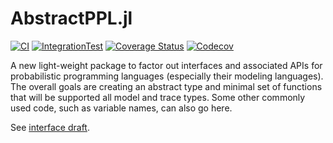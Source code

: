 # AbstractPPL.jl

[![CI](https://github.com/TuringLang/AbstractPPL.jl/workflows/CI/badge.svg?branch=master)](https://github.com/TuringLang/AbstractPPL.jl/actions?query=workflow%3ACI+branch%3Amaster)
[![IntegrationTest](https://github.com/TuringLang/AbstractPPL.jl/workflows/IntegrationTest/badge.svg?branch=master)](https://github.com/TuringLang/AbstractPPL.jl/actions?query=workflow%3AIntegrationTest+branch%3Amaster)
[![Coverage Status](https://coveralls.io/repos/github/TuringLang/AbstractPPL.jl/badge.svg?branch=master)](https://coveralls.io/github/TuringLang/AbstractPPL.jl?branch=master)
[![Codecov](https://codecov.io/gh/TuringLang/AbstractPPL.jl/branch/master/graph/badge.svg)](https://codecov.io/gh/TuringLang/AbstractPPL.jl)

A new light-weight package to factor out interfaces and associated APIs for probabilistic
programming languages (especially their modeling languages).  The overall goals are creating an
abstract type and minimal set of functions that will be supported all model and trace types.  Some
other commonly used code, such as variable names, can also go here.

See [interface draft](interface.md).
